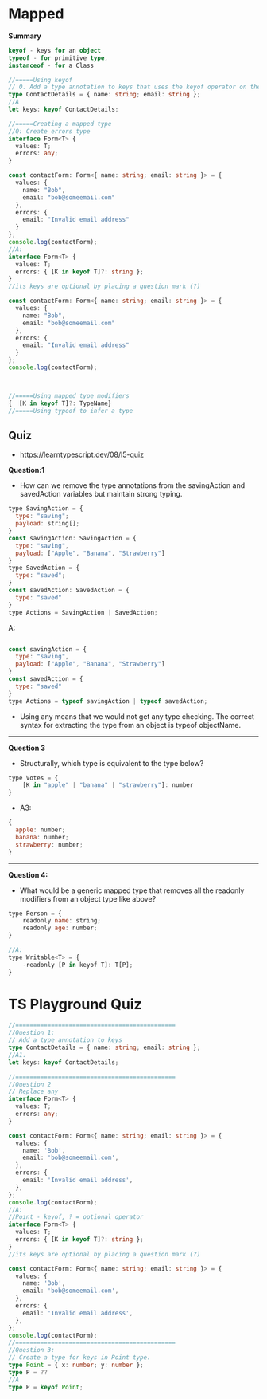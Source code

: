 # Mapped

**Summary**

```ts
keyof - keys for an object
typeof - for primitive type,
instanceof - for a Class
```

```ts
//=====Using keyof
// Q. Add a type annotation to keys that uses the keyof operator on the ContactDetails type.
type ContactDetails = { name: string; email: string };
//A
let keys: keyof ContactDetails;

//=====Creating a mapped type
//Q: Create errors type
interface Form<T> {
  values: T;
  errors: any;
}

const contactForm: Form<{ name: string; email: string }> = {
  values: {
    name: "Bob",
    email: "bob@someemail.com"
  },
  errors: {
    email: "Invalid email address"
  }
};
console.log(contactForm);
//A:
interface Form<T> {
  values: T;
  errors: { [K in keyof T]?: string };
}
//its keys are optional by placing a question mark (?)

const contactForm: Form<{ name: string; email: string }> = {
  values: {
    name: "Bob",
    email: "bob@someemail.com"
  },
  errors: {
    email: "Invalid email address"
  }
};
console.log(contactForm);



//=====Using mapped type modifiers
{  [K in keyof T]?: TypeName}
//=====Using typeof to infer a type
```

## Quiz

- https://learntypescript.dev/08/l5-quiz

**Question:1**

- How can we remove the type annotations from the savingAction and savedAction variables but maintain strong typing.

```js
type SavingAction = {
  type: "saving";
  payload: string[];
}
const savingAction: SavingAction = {
  type: "saving",
  payload: ["Apple", "Banana", "Strawberry"]
}
type SavedAction = {
  type: "saved";
}
const savedAction: SavedAction = {
  type: "saved"
}
type Actions = SavingAction | SavedAction;
```

A:

```js

const savingAction = {
  type: "saving",
  payload: ["Apple", "Banana", "Strawberry"]
}
const savedAction = {
  type: "saved"
}
type Actions = typeof savingAction | typeof savedAction;
```

- Using any means that we would not get any type checking. The correct syntax for extracting the type from an object is typeof objectName.

<hr />

**Question 3**

- Structurally, which type is equivalent to the type below?

```js
type Votes = {
    [K in "apple" | "banana" | "strawberry"]: number
}
```

- A3:

```js
{
  apple: number;
  banana: number;
  strawberry: number;
}
```

<hr />

**Question 4:**

- What would be a generic mapped type that removes all the readonly modifiers from an object type like above?

```js
type Person = {
	readonly name: string;
	readonly age: number;
}

//A:
type Writable<T> = {
    -readonly [P in keyof T]: T[P];
}
```

# TS Playground Quiz

```ts
//=============================================
//Question 1:
// Add a type annotation to keys
type ContactDetails = { name: string; email: string };
//A1.
let keys: keyof ContactDetails;

//=============================================
//Question 2
// Replace any
interface Form<T> {
  values: T;
  errors: any;
}

const contactForm: Form<{ name: string; email: string }> = {
  values: {
    name: 'Bob',
    email: 'bob@someemail.com',
  },
  errors: {
    email: 'Invalid email address',
  },
};
console.log(contactForm);
//A:
//Point - keyof, ? = optional operator
interface Form<T> {
  values: T;
  errors: { [K in keyof T]?: string };
}
//its keys are optional by placing a question mark (?)

const contactForm: Form<{ name: string; email: string }> = {
  values: {
    name: 'Bob',
    email: 'bob@someemail.com',
  },
  errors: {
    email: 'Invalid email address',
  },
};
console.log(contactForm);
//=============================================
//Question 3:
// Create a type for keys in Point type.
type Point = { x: number; y: number };
type P = ??
//A
type P = keyof Point;
```
